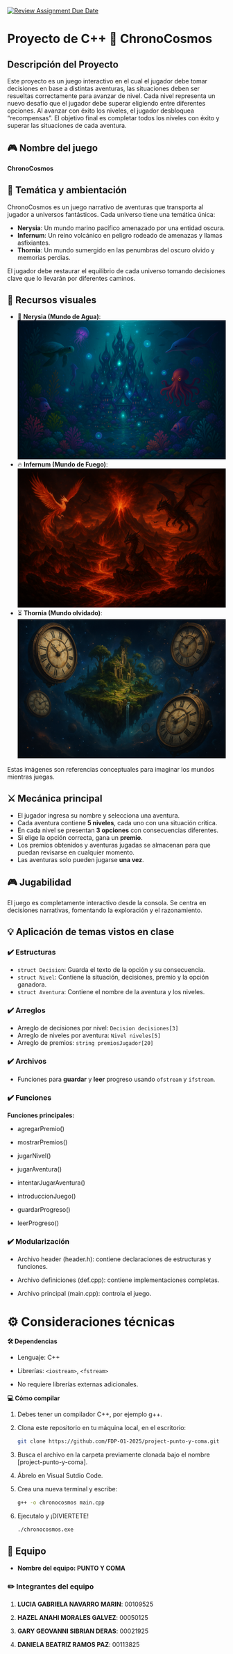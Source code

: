 [![Review Assignment Due Date](https://classroom.github.com/assets/deadline-readme-button-22041afd0340ce965d47ae6ef1cefeee28c7c493a6346c4f15d667ab976d596c.svg)](https://classroom.github.com/a/mi1WNrHU)
# Proyecto de C++ 🌌 ChronoCosmos

## Descripción del Proyecto

Este proyecto es un juego interactivo en el cual el jugador debe tomar decisiones en base a distintas aventuras, las situaciones deben ser resueltas correctamente para avanzar de nivel. Cada nivel representa un nuevo desafío que el jugador debe superar eligiendo entre diferentes opciones. Al avanzar con éxito los niveles, el jugador desbloquea “recompensas”. El objetivo final es completar todos los niveles con éxito y superar las situaciones de cada aventura.

## 🎮 Nombre del juego
**ChronoCosmos**

## 🌟 Temática y ambientación
ChronoCosmos es un juego narrativo de aventuras que transporta al jugador a universos fantásticos. Cada universo tiene una temática única:

- **Nerysia**: Un mundo marino pacífico amenazado por una entidad oscura.
- **Infernum**: Un reino volcánico en peligro rodeado de amenazas y llamas asfixiantes.
- **Thornia**: Un mundo sumergido en las penumbras del oscuro olvido y memorias perdias.

El jugador debe restaurar el equilibrio de cada universo tomando decisiones clave que lo llevarán 
por diferentes caminos.

## 📸 Recursos visuales

- 🌊 **Nerysia (Mundo de Agua)**: ![Nerysia](resources/nerysia1.png)
- 🔥 **Infernum (Mundo de Fuego)**: ![Infernum](resources/infernum2.png)
- ⏳ **Thornia (Mundo olvidado)**: ![Thornia](resources/thornia1.png)

Estas imágenes son referencias conceptuales para imaginar los mundos mientras juegas.


## ⚔️ Mecánica principal
- El jugador ingresa su nombre y selecciona una aventura.
- Cada aventura contiene **5 niveles**, cada uno con una situación crítica.
- En cada nivel se presentan **3 opciones** con consecuencias diferentes.
- Si elige la opción correcta, gana un **premio**.
- Los premios obtenidos y aventuras jugadas se almacenan para que puedan revisarse en cualquier momento.
- Las aventuras solo pueden jugarse **una vez**.

## 🎮 Jugabilidad
El juego es completamente interactivo desde la consola. Se centra en decisiones narrativas, fomentando la exploración y el razonamiento.

## 💡 Aplicación de temas vistos en clase

### ✔️ Estructuras
- `struct Decision`: Guarda el texto de la opción y su consecuencia.
- `struct Nivel`: Contiene la situación, decisiones, premio y la opción ganadora.
- `struct Aventura`: Contiene el nombre de la aventura y los niveles.

### ✔️ Arreglos
- Arreglo de decisiones por nivel: `Decision decisiones[3]`
- Arreglo de niveles por aventura: `Nivel niveles[5]`
- Arreglo de premios: `string premiosJugador[20]`

### ✔️ Archivos
- Funciones para **guardar** y **leer** progreso usando `ofstream` y `ifstream`.

### ✔️ Funciones

**Funciones principales:**

- agregarPremio()

- mostrarPremios()

- jugarNivel()

- jugarAventura()

- intentarJugarAventura()

- introduccionJuego()

- guardarProgreso()

- leerProgreso()

### ✔️ Modularización

- Archivo header (header.h): contiene declaraciones de estructuras y funciones.

- Archivo definiciones (def.cpp): contiene implementaciones completas.

- Archivo principal (main.cpp): controla el juego.

# ⚙️ Consideraciones técnicas

**🛠️ Dependencias**

- Lenguaje: C++

- Librerías: `<iostream>`, `<fstream>`

- No requiere librerías externas adicionales.

**💻 Cómo compilar**

1. Debes tener un compilador C++, por ejemplo g++.

2. Clona este repositorio en tu máquina local, en el escritorio:
   ```bash
   git clone https://github.com/FDP-01-2025/project-punto-y-coma.git

3. Busca el archivo en la carpeta previamente clonada bajo el nombre [project-punto-y-coma].

4. Ábrelo en Visual Sutdio Code.

5. Crea una nueva terminal y escribe:
   ```bash
   g++ -o chronocosmos main.cpp

6. Ejecutalo y ¡DIVIERTETE!
   ```bash
   ./chronocosmos.exe

## 🔨 Equipo

- **Nombre del equipo: PUNTO Y COMA** 

### ✏️ Integrantes del equipo

1. **LUCIA GABRIELA NAVARRO MARIN**: 00109525

2. **HAZEL ANAHI MORALES GALVEZ**: 00050125
   
3. **GARY GEOVANNI SIBRIAN DERAS**: 00021925

4. **DANIELA BEATRIZ RAMOS PAZ**: 00113825

